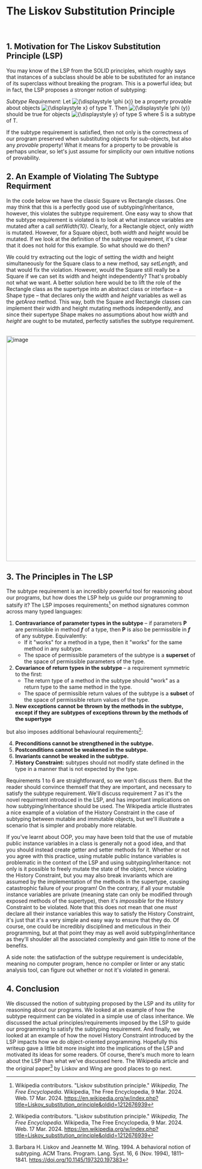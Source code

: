 
# The Liskov Substitution Principle
​
## 1. Motivation for The Liskov Substitution Principle (LSP)
You may know of the LSP from the SOLID principles, which roughly says that instances of a subclass should be able to be substituted for an instance of its superclass without breaking the program. This is a powerful idea; but in fact, the LSP proposes a stronger notion of subtyping:

_Subtype Requirement_: Let ![{\displaystyle \phi (x)}](https://wikimedia.org/api/rest_v1/media/math/render/svg/546b660b2f3cfb5f34be7b3ed8371d54f5c74227) be a property provable about objects ![{\displaystyle x}](https://wikimedia.org/api/rest_v1/media/math/render/svg/87f9e315fd7e2ba406057a97300593c4802b53e4) of type T. Then ![{\displaystyle \phi (y)}](https://wikimedia.org/api/rest_v1/media/math/render/svg/db7ffe2f7daf9bae8d3f2711b2fd67348aceb3dc) should be true for objects ![{\displaystyle y}](https://wikimedia.org/api/rest_v1/media/math/render/svg/b8a6208ec717213d4317e666f1ae872e00620a0d) of type S where S is a subtype of T.

If the subtype requirement is satisfied, then not only is the correctness of our program preserved when substituting objects for sub-objects, but also any *provable* property! What it means for a property to be provable is perhaps unclear, so let's just assume for simplicity our own intuitive notions of provability.

## 2. An Example of Violating The Subtype Requirment
In the code below we have the classic Square vs Rectangle classes. One may think that this is a perfectly good use of subtyping/inheritance, however, this violates the subtype requirement. One easy way to show that the subtype requirement is violated is to look at what instance variables are mutated after a call *setWidth(10)*. Clearly, for a Rectangle object, only *width* is mutated. However, for a Square object, both *width* and *height* would be mutated. If we look at the definition of the subtype requirement, it's clear that it does not hold for this example. So what should we do then? 

We could try extracting out the logic of setting the width and height simultaneously for the Square class to a new method, say *setLength*, and that would fix the violation. However, would the Square still really be a Square if we can set its width and height independently? That's probably not what we want. A better solution here would be to lift the role of the Rectangle class as the supertype into an abstract class or interface – a Shape type – that declares only the *width* and *height* variables as well as the *getArea* method. This way, both the Square and Rectangle classes can implement their width and height mutating methods independently, and since their supertype Shape makes no assumptions about how *width* and *height* are ought to be mutated, perfectly satisfies the subtype requirement.

\
<img width="600" alt="image" src="https://github.com/learning-software-engineering/learning-software-engineering.github.io/assets/72905894/f7053ce9-dce1-49ff-881b-71d0ca4d9f8b">



## 3. The Principles in The LSP
The subtype requirement is an incredibly powerful tool for reasoning about our programs, but how does the LSP help us guide our programming to satsify it? The LSP imposes requirements[^1] on method signatures common across many typed languages:

 1. **Contravariance of parameter types in the subtype** – if parameters **P** are permissible in method ***f*** of a type, then **P** is also be permissible in ***f*** of any subtype. Equivalently:
	- If it "works" for a method in a type, then it "works" for the same method in any subtype.
	- The space of permissible parameters of the subtype is a **superset** of the space of permissible parameters of the type.
2. **Covariance of return types in the subtype** – a requirement symmetric to the first:
	- The return type of a method in the subtype should "work" as a return type to the same method in the type.
	- The space of permissible return values of the subtype is a **subset** of the space of permissible return values of the type.
3. **New exceptions cannot be thrown by the methods in the subtype, except if they are subtypes of exceptions thrown by the methods of the supertype**

but also imposes additional behavioural requirements[^1]:

4. **Preconditions cannot be strengthened in the subtype.**
5. **Postconditions cannot be weakened in the subtype.**
6. **Invariants cannot be weaked in the subtype.**
7. **History Constraint:** subtypes should not modify state defined in the type in a manner that is not expected by the type.

Requirements 1 to 6 are straightforward, so we won't discuss them. But the reader should convince themself that they are important, and necessary to satisfy the subtype requirement. We'll discuss requirement 7 as it's the novel requirment introduced in the LSP, and has important implications on how subtyping/inheritance should be used. The Wikipedia article illustrates a nice example of a violation of the History Constraint in the case of subtyping between mutable and immutable objects, but we'll illustrate a scenario that is simpler and probably more relatable.

If you've learnt about OOP, you may have been told that the use of mutable public instance variables in a class is generally not a good idea, and that you should instead create getter and setter methods for it. Whether or not you agree with this practice, using mutable public instance variables is problematic in the context of the LSP and using subtyping/inheritance: not only is it possible to freely mutate the state of the object, hence violating the History Constraint, but you may also break invariants which are assumed by the implementation of the methods in the supertype, causing catastrophic failure of your program! On the contrary, if all your mutable instance variables are private (meaning state can only be modified through exposed methods of the supertype), then it's *impossible* for the History Constraint to be violated. Note that this does not mean that one *must* declare all their instance variables this way to satisfy the History Constraint, it's just that it's a very simple and easy way to ensure that they do. Of course, one could be incredibly disciplined and meticulous in their programming, but at that point they may as well avoid subtyping/inheritance as they'll shoulder all the associated complexity and gain little to none of the benefits.

A side note: the satisfaction of the subtype requirement is undecidable, meaning no computer program, hence no compiler or linter or any static analysis tool, can figure out whether or not it's violated in general.

## 4. Conclusion
We discussed the notion of subtyping proposed by the LSP and its utility for reasoning about our programs. We looked at an example of how the subtype requirment can be violated in a simple use of class inheritance. We discussed the actual principles/requirements imposed by the LSP to guide our programming to satisfy the subtyping requirement. And finally, we looked at an example of how the novel History Constraint introduced by the LSP impacts how we do object-oriented programming. Hopefully this writeup gave a little bit more insight into the implications of the LSP and motivated its ideas for some readers. Of course, there's much more to learn about the LSP than what we've discussed here. The Wikipedia article and the original paper[^2] by Liskov and Wing are good places to go next.



[^1]: Wikipedia contributors. "Liskov substitution principle." _Wikipedia, The Free Encyclopedia_. Wikipedia, The Free Encyclopedia, 9 Mar. 2024. Web. 17 Mar. 2024. https://en.wikipedia.org/w/index.php?title=Liskov_substitution_principle&oldid=1212676939

[^2]: Barbara H. Liskov and Jeannette M. Wing. 1994. A behavioral notion of subtyping. ACM Trans. Program. Lang. Syst. 16, 6 (Nov. 1994), 1811–1841. https://doi.org/10.1145/197320.197383
